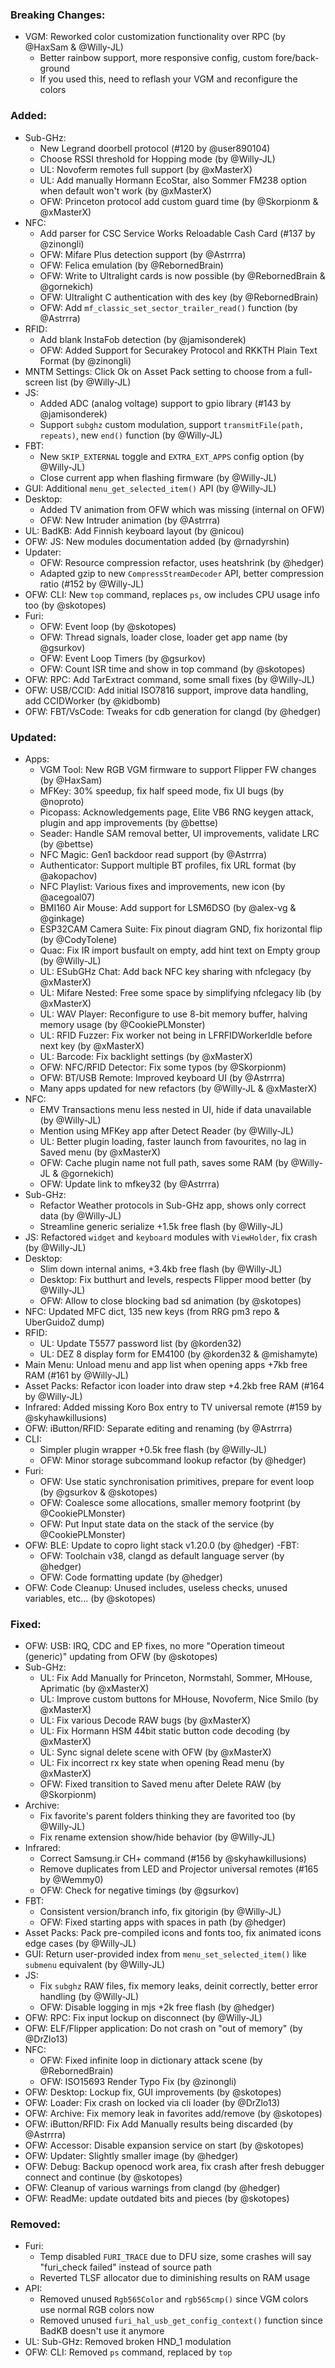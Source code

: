### Breaking Changes:
- VGM: Reworked color customization functionality over RPC (by @HaxSam & @Willy-JL)
  - Better rainbow support, more responsive config, custom fore/back-ground
  - If you used this, need to reflash your VGM and reconfigure the colors

### Added:
- Sub-GHz:
  - New Legrand doorbell protocol (#120 by @user890104)
  - Choose RSSI threshold for Hopping mode (by @Willy-JL)
  - UL: Novoferm remotes full support (by @xMasterX)
  - UL: Add manually Hormann EcoStar, also Sommer FM238 option when default won't work (by @xMasterX)
  - OFW: Princeton protocol add custom guard time (by @Skorpionm & @xMasterX)
- NFC:
  - Add parser for CSC Service Works Reloadable Cash Card (#137 by @zinongli)
  - OFW: Mifare Plus detection support (by @Astrrra)
  - OFW: Felica emulation (by @RebornedBrain)
  - OFW: Write to Ultralight cards is now possible (by @RebornedBrain & @gornekich)
  - OFW: Ultralight C authentication with des key (by @RebornedBrain)
  - OFW: Add `mf_classic_set_sector_trailer_read()` function (by @Astrrra)
- RFID:
  - Add blank InstaFob detection (by @jamisonderek)
  - OFW: Added Support for Securakey Protocol and RKKTH Plain Text Format (by @zinongli)
- MNTM Settings: Click Ok on Asset Pack setting to choose from a full-screen list (by @Willy-JL)
- JS:
  - Added ADC (analog voltage) support to gpio library (#143 by @jamisonderek)
  - Support `subghz` custom modulation, support `transmitFile(path, repeats)`, new `end()` function (by @Willy-JL)
- FBT:
  - New `SKIP_EXTERNAL` toggle and `EXTRA_EXT_APPS` config option (by @Willy-JL)
  - Close current app when flashing firmware (by @Willy-JL)
- GUI: Additional `menu_get_selected_item()` API (by @Willy-JL)
- Desktop:
  - Added TV animation from OFW which was missing (internal on OFW)
  - OFW: New Intruder animation (by @Astrrra)
- UL: BadKB: Add Finnish keyboard layout (by @nicou)
- OFW: JS: New modules documentation added (by @rnadyrshin)
- Updater:
  - OFW: Resource compression refactor, uses heatshrink (by @hedger)
  - Adapted gzip to new `CompressStreamDecoder` API, better compression ratio (#152 by @Willy-JL)
- OFW: CLI: New `top` command, replaces `ps`, ow includes CPU usage info too (by @skotopes)
- Furi:
  - OFW: Event loop (by @skotopes)
  - OFW: Thread signals, loader close, loader get app name (by @gsurkov)
  - OFW: Event Loop Timers (by @gsurkov)
  - OFW: Count ISR time and show in top command (by @skotopes)
- OFW: RPC: Add TarExtract command, some small fixes (by @Willy-JL)
- OFW: USB/CCID: Add initial ISO7816 support, improve data handling, add CCIDWorker (by @kidbomb)
- OFW: FBT/VsCode: Tweaks for cdb generation for clangd (by @hedger)

### Updated:
- Apps:
  - VGM Tool: New RGB VGM firmware to support Flipper FW changes (by @HaxSam)
  - MFKey: 30% speedup, fix half speed mode, fix UI bugs (by @noproto)
  - Picopass: Acknowledgements page, Elite VB6 RNG keygen attack, plugin and app improvements (by @bettse)
  - Seader: Handle SAM removal better, UI improvements, validate LRC (by @bettse)
  - NFC Magic: Gen1 backdoor read support (by @Astrrra)
  - Authenticator: Support multiple BT profiles, fix URL format (by @akopachov)
  - NFC Playlist: Various fixes and improvements, new icon (by @acegoal07)
  - BMI160 Air Mouse: Add support for LSM6DSO (by @alex-vg & @ginkage)
  - ESP32CAM Camera Suite: Fix pinout diagram GND, fix horizontal flip (by @CodyTolene)
  - Quac: Fix IR import busfault on empty, add hint text on Empty group (by @Willy-JL)
  - UL: ESubGHz Chat: Add back NFC key sharing with nfclegacy (by @xMasterX)
  - UL: Mifare Nested: Free some space by simplifying nfclegacy lib (by @xMasterX)
  - UL: WAV Player: Reconfigure to use 8-bit memory buffer, halving memory usage (by @CookiePLMonster)
  - UL: RFID Fuzzer: Fix worker not being in LFRFIDWorkerIdle before next key (by @xMasterX)
  - UL: Barcode: Fix backlight settings (by @xMasterX)
  - OFW: NFC/RFID Detector: Fix some typos (by @Skorpionm)
  - OFW: BT/USB Remote: Improved keyboard UI (by @Astrrra)
  - Many apps updated for new refactors (by @Willy-JL & @xMasterX)
- NFC:
  - EMV Transactions menu less nested in UI, hide if data unavailable (by @Willy-JL)
  - Mention using MFKey app after Detect Reader (by @Willy-JL)
  - UL: Better plugin loading, faster launch from favourites, no lag in Saved menu (by @xMasterX)
  - OFW: Cache plugin name not full path, saves some RAM (by @Willy-JL & @gornekich)
  - OFW: Update link to mfkey32 (by @Astrrra)
- Sub-GHz:
  - Refactor Weather protocols in Sub-GHz app, shows only correct data (by @Willy-JL)
  - Streamline generic serialize +1.5k free flash (by @Willy-JL)
- JS: Refactored `widget` and `keyboard` modules with `ViewHolder`, fix crash (by @Willy-JL)
- Desktop:
  - Slim down internal anims, +3.4kb free flash (by @Willy-JL)
  - Desktop: Fix butthurt and levels, respects Flipper mood better (by @Willy-JL)
  - OFW: Allow to close blocking bad sd animation (by @skotopes)
- NFC: Updated MFC dict, 135 new keys (from RRG pm3 repo & UberGuidoZ dump)
- RFID:
  - UL: Update T5577 password list (by @korden32)
  - UL: DEZ 8 display form for EM4100 (by @korden32 & @mishamyte)
- Main Menu: Unload menu and app list when opening apps +7kb free RAM (#161 by @Willy-JL)
- Asset Packs: Refactor icon loader into draw step +4.2kb free RAM (#164 by @Willy-JL)
- Infrared: Added missing Koro Box entry to TV universal remote (#159 by @skyhawkillusions)
- OFW: iButton/RFID: Separate editing and renaming (by @Astrrra)
- CLI:
  - Simpler plugin wrapper +0.5k free flash (by @Willy-JL)
  - OFW: Minor storage subcommand lookup refactor (by @hedger)
- Furi:
  - OFW: Use static synchronisation primitives, prepare for event loop (by @gsurkov & @skotopes)
  - OFW: Coalesce some allocations, smaller memory footprint (by @CookiePLMonster)
  - OFW: Put Input state data on the stack of the service (by @CookiePLMonster)
- OFW: BLE: Update to copro light stack v1.20.0 (by @hedger)
-FBT:
  - OFW: Toolchain v38, clangd as default language server (by @hedger)
  - OFW: Code formatting update (by @hedger)
- OFW: Code Cleanup: Unused includes, useless checks, unused variables, etc... (by @skotopes)

### Fixed:
- OFW: USB: IRQ, CDC and EP fixes, no more "Operation timeout (generic)" updating from OFW (by @skotopes)
- Sub-GHz:
  - UL: Fix Add Manually for Princeton, Normstahl, Sommer, MHouse, Aprimatic (by @xMasterX)
  - UL: Improve custom buttons for MHouse, Novoferm, Nice Smilo (by @xMasterX)
  - UL: Fix various Decode RAW bugs (by @xMasterX)
  - UL: Fix Hormann HSM 44bit static button code decoding (by @xMasterX)
  - UL: Sync signal delete scene with OFW (by @xMasterX)
  - UL: Fix incorrect rx key state when opening Read menu (by @xMasterX)
  - OFW: Fixed transition to Saved menu after Delete RAW (by @Skorpionm)
- Archive:
  - Fix favorite's parent folders thinking they are favorited too (by @Willy-JL)
  - Fix rename extension show/hide behavior (by @Willy-JL)
- Infrared:
  - Correct Samsung.ir CH+ command (#156 by @skyhawkillusions)
  - Remove duplicates from LED and Projector universal remotes (#165 by @Wemmy0)
  - OFW: Check for negative timings (by @gsurkov)
- FBT:
  - Consistent version/branch info, fix gitorigin (by @Willy-JL)
  - OFW: Fixed starting apps with spaces in path (by @hedger)
- Asset Packs: Pack pre-compiled icons and fonts too, fix animated icons edge cases (by @Willy-JL)
- GUI: Return user-provided index from `menu_set_selected_item()`  like `submenu` equivalent (by @Willy-JL)
- JS:
  - Fix `subghz` RAW files, fix memory leaks, deinit correctly, better error handling (by @Willy-JL)
  - OFW: Disable logging in mjs +2k free flash (by @hedger)
- OFW: RPC: Fix input lockup on disconnect (by @Willy-JL)
- OFW: ELF/Flipper application: Do not crash on "out of memory" (by @DrZlo13)
- NFC:
  - OFW: Fixed infinite loop in dictionary attack scene (by @RebornedBrain)
  - OFW: ISO15693 Render Typo Fix (by @zinongli)
- OFW: Desktop: Lockup fix, GUI improvements (by @skotopes)
- OFW: Loader: Fix crash on locked via cli loader (by @DrZlo13)
- OFW: Archive: Fix memory leak in favorites add/remove (by @skotopes)
- OFW: iButton/RFID: Fix Add Manually results being discarded (by @Astrrra)
- OFW: Accessor: Disable expansion service on start (by @skotopes)
- OFW: Updater: Slightly smaller image (by @hedger)
- OFW: Debug: Backup openocd work area, fix crash after fresh debugger connect and continue (by @skotopes)
- OFW: Cleanup of various warnings from clangd (by @hedger)
- OFW: ReadMe: update outdated bits and pieces (by @skotopes)

### Removed:
- Furi:
  - Temp disabled `FURI_TRACE` due to DFU size, some crashes will say "furi_check failed" instead of source path
  - Reverted TLSF allocator due to diminishing results on RAM usage
- API:
  - Removed unused `Rgb565Color` and `rgb565cmp()` since VGM colors use normal RGB colors now
  - Removed unused `furi_hal_usb_get_config_context()` function since BadKB doesn't use it anymore
- UL: Sub-GHz: Removed broken HND_1 modulation
- OFW: CLI: Removed `ps` command, replaced by `top`
